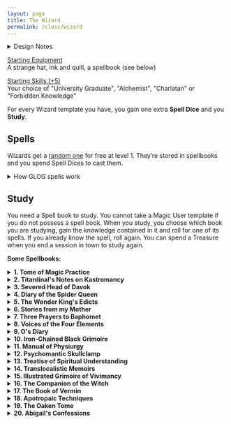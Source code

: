 ```yaml
---
layout: page
title: The Wizard
permalink: /class/wizard
---
```


<details markdown="1">
<summary>Design Notes</summary> 
</details>

<ins>Starting Equipment</ins><br>
A strange hat, ink and quill, a spellbook (see below)

<ins>Starting Skills (+5)</ins><br>
Your choice of "University Graduate", "Alchemist", "Charlatan" or "Forbidden Knowledge"

For every Wizard template you have, you gain one extra **Spell Dice** and you **Study**.

## Spells
Wizards get a [random one](/list/spells) for free at level 1. They’re stored in spellbooks and you spend Spell Dices to cast them.
<details markdown="1">
<summary>How GLOG spells work</summary> 
<ins>Spell Dice (SD)</ins><br>
You get 1 per Wizard template. They are D6s. 

Whenever you cast a spell, you choose how many SD to invest into it. The result of the spell depends on the number of [dice] and their [sum]. 

If a SD rolls a 1, 2 or 3, you don’t lose it. Otherwise, you lose it until you get a night of sleep. You can’t cast without SD.

Every time you roll doubles you get closer to *Catastrophe*.

<ins>Catastrophe</ins><br>
Every time you roll doubles you gain 1 *Doom Point*. Roll a D20. If you roll equal or below your doom score, you trigger a catastrophe. They will end your wizardly career if you don’t quest to avoid your doom.
</details>

## Study
You need a Spell book to study. You cannot take a Magic User template if you do not possess a spell book. When you study, you choose which book you are studying, gain the knowledge contained in it and roll for one of its spells. If you already know the spell, roll again. You can spend a Treasure when you end a session in town to study again.

**Some Spellbooks:**

<details markdown="1">
<summary><b>1. Tome of Magic Practice</b></summary> 
&nbsp;&nbsp;&nbsp;&nbsp;&nbsp; *A mass-produced folio with chipped edges passed-down by students.*
- You receive an official licence to practice magic in public.
- You can create candlelight from your fingertip.
- Roll 1D4, you gain the following spell: 1. [Maleficence](/2020/11/13/maleficence/), 2. [Second Sight](/2020/11/12/second-sight/), 3. [Shroud](/2020/11/13/shroud/), 4. [Thaumaturgy](/2020/11/13/thaumaturgy/)
</details>

<details markdown="1">
<summary><b>2. Titardinal's Notes on Kastromancy</b></summary> 
&nbsp;&nbsp;&nbsp;&nbsp;&nbsp; *Loosely-bound notes and floor plans with love poems written in the margins.*
- Holds the deed of an abandonned tower.
- For each time you studied this book, you can recreate a dungeon trap you have overcome in a building you own.
- Roll 1D4, you gain the following spell: 1. [Kastromancy](/2020/11/13/kastromancy/), 2. [Portal](/2020/11/13/portal/), 3. [Possess Castle](/2020/11/13/possess-castle/), 4. [Voluminous Equivalence](/2020/11/13/voluminous-equivalence/)
###### *of [Sky-Blind Spire](http://blog.trilemma.com/2016/04/the-sky-blind-spire.html) fame.*
</details>

<details markdown="1">
<summary><b>3. Severed Head of Davok</b></summary> 
&nbsp;&nbsp;&nbsp;&nbsp;&nbsp; *Cumbersome, horrible and grey. Like human features on an elephant's skull.*
- You can feed a follower to Davok and gain a bonus SD on a future spellcasting of your choice.
- You can cause blood or other bodily fluids to appear on things by touching them. You can delay this appearance for up to an hour.
- Roll 1D4, you gain the following spell: 1. [Call of the Rat](/2020/11/12/call-of-the-animal/), 2. [Miasma](/2020/11/12/miasma/), 3. [Petition](/2020/11/12/petition/), 4. [Pyrokinesis](/2020/11/13/pyrokinesis/)
###### *of [Lair of the Lamb](http://goblinpunch.blogspot.com/2020/04/lair-of-lamb-final.html) fame.*
</details>

<details markdown="1">
<summary><b>4. Diary of the Spider Queen</b></summary> 
&nbsp;&nbsp;&nbsp;&nbsp;&nbsp; *Semi-transluscent pages bound in black chitin. The text is embroidered*
- You can speak with spiders.
- Each time you study this book, you can produce a new silk piece of clothing that can double as a small mundane object of your choice.
- Roll 1D4, you gain the following spell: 1. [Arachnomorph](/2020/11/12/animorph/), 2. [Bestow Spider Aspect](/2020/11/12/bestow-aspect/), 3. [Tarantella](/2020/11/12/tanrantella/), 4. [Web](/2020/11/12/web/)
###### *Inspired by [Marvels & Malisons](https://www.drivethrurpg.com/product/211911/Marvels--Malisons)'s Arachnomorphosis.*
</details>

<details markdown="1">
<summary><b>5. The Wonder King's Edicts</b></summary> 
&nbsp;&nbsp;&nbsp;&nbsp;&nbsp; *Three slabs of pink marble engraved in tiny faded cuneiform.*
- You have learned to smell and detect the subtle fragrances of curses.
- For each time you studied this book, you can trap a curse you have overcome in a clay tablet. It will be freed if the tablet is broken.
- Roll 1D4, you gain the following spell: 1. [Amulet of the Open Hand](/2020/11/13/amulet-of-the-open-hand/), 2. [Heka Mirror](/2020/11/13/heka-mirror/), 3. [Seal of Retribution](/2020/11/13/seal-of-retribution/), 4. [Seal of the Wonder King](/2020/11/13/seal-of-the-wonder-king/)
###### *Inspired by [Marvels & Malisons](https://www.drivethrurpg.com/product/211911/Marvels--Malisons)'s Apotropaism.*
</details>

<details markdown="1">
<summary><b>6. Stories from my Mother</b></summary> 
&nbsp;&nbsp;&nbsp;&nbsp;&nbsp; *Painted geese, children and frogs illustrate the cover. Pocket sized.*
- You become [skilled](/2020/11/09/base-rules/#stats--skills) (+5) in "Cooking".
- Each time you study this book, you gain the location of one of mother's friend's cabin in a wilderness area of your choice. They will be friendly to you, provide shelter and trade potions.
- Roll 1D4, you gain the following spell: 1. [Sky-Blind Curse](/2020/11/13/curse-of-sky-blindness/), 2. [Steeped Stones](/2020/11/13/steeped-stones/), 3. [Tune of the Yondkin](/2020/11/13/tune-of-the-yondkind/), 4. [Witchmark](/2020/11/13/witchmark/)
###### *Inspired by [Marvels & Malisons](https://www.drivethrurpg.com/product/211911/Marvels--Malisons)'s Cunning Craft.*
</details>

<details markdown="1">
<summary><b>7. Three Prayers to Baphomet</b></summary> 
&nbsp;&nbsp;&nbsp;&nbsp;&nbsp; *Dark leather bound in bronze. Penned in blood.*
- You can speak backward, a language only understood by exorcists and divine creatures.
- Each time you study this book, increase any of your skills by 2, or become skilled (+5) in a skill you don't know. However, any time your roll a 6 on any dice, you take an additional 1 point of damage.
- Roll 1D4, you gain the following spell: 1. [Circle of Protection](/2020/11/12/circle-of-protection/), 2. [Conjure](/2020/11/12/conjure/), 3. [Death Contract](/2020/11/12/death-contract/), 4. [Petition](/2020/11/12/petition/)
###### *Inspired by [Wonders & Wickedness](https://www.drivethrurpg.com/product/145647/Wonder--Wickedness)'s Diabolism.*
</details>

<details markdown="1">
<summary><b>8. Voices of the Four Elements</b></summary> 
&nbsp;&nbsp;&nbsp;&nbsp;&nbsp; *Adorned with four gems, its cover is made of gold.*
- You can politely ask dirt and water to leave clothes and hair, and play wind instruments from afar.
- Each time you study this book, you increase your unarmored movement speed by 1 (up to 10).
- Roll 1D4, you gain the following spell: 1. [Pyrokinesis](/2020/11/13/pyrokinesis/), 2. [Rockspeech](/2020/11/13/rockspeech/), 3. [Seduce Water](/2020/11/13/seduce-water/), 4. [Stormspeech](/2020/11/13/stormspeech/)
###### *Inspired by [Wonders & Wickedness](https://www.drivethrurpg.com/product/145647/Wonder--Wickedness)'s Elementalism.*
</details>

<details markdown="1">
<summary><b>9. O's Diary</b></summary> 
&nbsp;&nbsp;&nbsp;&nbsp;&nbsp; *Elegant in its lack of features. Brown leather. Locked.*
- You become [skilled](/2020/11/09/base-rules/#stats--skills) (+5) in "Ropes".
- Each time you study this book, you find new ways to attach objects to you and gain 1 inventory slot.
- Roll 1D4, you gain the following spell: 1. [A Rope Is Always Handy](/2020/11/13/a-rope-is-always-handy/), 2. [Length of a String](/2020/11/13/lenght-of-a-string/), 3. [Rope Bind](/2020/11/13/rope-bind/), 4. [The Rope Trick](/2020/11/13/the-rope-trick/)
###### *Inspired by [Marvels & Malisons](https://www.drivethrurpg.com/product/211911/Marvels--Malisons)'s Rope Tricks.*
</details>

<details markdown="1">
<summary><b>10. Iron-Chained Black Grimoire</b></summary> 
&nbsp;&nbsp;&nbsp;&nbsp;&nbsp; *Dedicated to Shadrakul's post-mortem apprentice.*
- You can interrogate the spirit of a creature who died after the last dawn. It will answer 4 different questions, none will make sense.
- Each time you study this book, the number of answers that will make sense when you interrogate a spirit increases by 1.
- Roll 1D4, you gain the following spell: 1. [Death Mask](/2020/11/13/death-mask/), 2. [Finger of Death](/2020/11/13/finger-of-death/), 3. [Ghost Orchestra](/2020/11/13/ghost-orchestra/), 4. [Lichcrat](/2020/11/13/lichcraft/)
###### *Inspired by [Wonders & Wickedness](https://www.drivethrurpg.com/product/145647/Wonder--Wickedness) and the [Lair of the Lamb](http://goblinpunch.blogspot.com/2020/04/lair-of-lamb-final.html) .*
</details>

<details markdown="1">
<summary><b>11. Manual of Physiurgy</b></summary> 
&nbsp;&nbsp;&nbsp;&nbsp;&nbsp; *Compiled by generations of midwives. Smells sweet.*
- You receive an official licence to practice medicine.
- For each time you studied this book, you can succeed on one roll to help stabilize a [dying friend](/2020/11/09/base-rules/#dying--healing).
- Roll 1D4, you gain the following spell: 1. [Milk and Honey](/2020/11/13/milk-and-honey/), 2. [Poppy's Milk](/2020/11/13/poppys-milk/), 3. [Potpourri](/2020/11/13/potpourri/), 4. [Salvific Apport](/2020/11/13/salvific-apport/)
###### *Inspired by [Marvels & Malisons](https://www.drivethrurpg.com/product/211911/Marvels--Malisons)'s Physiurgy.*
</details>

<details markdown="1">
<summary><b>12. Psychomantic Skullclamp</b></summary> 
&nbsp;&nbsp;&nbsp;&nbsp;&nbsp; *Metallic and cold headband. Text projected in the mind.*
- You can communicate telepathically with people you can see.
- Each time you study this book, choose a mundane item in your inventory. You can create an invisible, psychic, remotely controled version of it once per day for 10 minutes.
- Roll 1D4, you gain the following spell: 1. [Command](/2020/11/13/command/), 2. [Comprehension](/2020/11/13/comprehension/), 3. [Fascinating Gaze](/2020/11/13/fascinating-gaze/), 4. [Telekinetic Burst](/2020/11/13/telekinetic-burst/)
###### *Inspired by [Wonders & Wickedness](https://www.drivethrurpg.com/product/145647/Wonder--Wickedness)'s Psychomancy.*
</details>

<details markdown="1">
<summary><b>13. Treatise of Spiritual Understanding</b></summary> 
&nbsp;&nbsp;&nbsp;&nbsp;&nbsp; *Salmon-pink and trimmed in irridescent metal. Perfectly square.*
- You sleep your eyes open.
- For each time you studied this book, you gain one extra SD while you are drugged or poisoned.
- Roll 1D4, you gain the following spell: 1. [Astral Projection](/2020/11/13/astral-projection/), 2. [Conduit](/2020/11/13/conduit/), 3. [Reality Shift](/2020/11/13/reality-shift/), 4. [Second Sight](/2020/11/12/second-sight/)
###### *Inspired by [Wonders & Wickedness](https://www.drivethrurpg.com/product/145647/Wonder--Wickedness)'s Spiritualism.*
</details>

<details markdown="1">
<summary><b>14. Translocalistic Memoirs</b></summary> 
&nbsp;&nbsp;&nbsp;&nbsp;&nbsp; *The size of a medallion. Opens as big as a grimoire.*
- You know from sight if a portal leads neardby, far, or another dimension.
- Each time you study this book, note the location. You can make a 1 hour ritual to teleport you and your party back there once as long as you all hold hands.
- Roll 1D4, you gain the following spell: 1. [Fold Space](/2020/11/13/fold-space/), 2. [Revisitation](/2020/11/13/revisitation/), 3. [Recall](/2020/11/13/recall/), 4. [Spatial Coincidence](/2020/11/13/spatial-coincidence/)
###### *Inspired by [Wonders & Wickedness](https://www.drivethrurpg.com/product/145647/Wonder--Wickedness)'s Translocation.*
</details>

<details markdown="1">
<summary><b>15. Illustrated Grimoire of Vivimancy</b></summary> 
&nbsp;&nbsp;&nbsp;&nbsp;&nbsp; *A frog's skin is stretched across the cover. Crudely bound.*
- You become [skilled](/2020/11/09/base-rules/#stats--skills) (+5) in "Biology".
- For each time you studied this book, if you have a pet, you can give it the feature of another mundane animal.
- Roll 1D4, you gain the following spell: 1. [Ravening](/2020/11/13/ravening/), 2. [Totem](/2020/11/13/totem/), 3. [Transcendence](/2020/11/13/transcendence/), 4. [Vitalize](/2020/11/13/vitalize/)
###### *Inspired by [Wonders & Wickedness](https://www.drivethrurpg.com/product/145647/Wonder--Wickedness)'s Vivimancy.*
</details>

<details markdown="1">
<summary><b>16. The Companion of the Witch</b></summary> 
&nbsp;&nbsp;&nbsp;&nbsp;&nbsp; *Two cat eyes open from the cover when the book is held.*
- Roll a [random spell](/list/spells). It becomes your sentient familiar in the shape of any tiny creature you like. That creature is now part of your entourage and can cast itself with 1SD once per Day. You dont know the spell yourself, but you can always lend some of your SD to your familiar to boost its power. Be careful! You share your Doom points with it. <br><br>Your familiar has 1 HP per Magic User template you have and is immune to one type of damage of your choice. Its stats are similar to a cat’s. When you create it, you decide if it will be able to breathe under water, fly, or use objects. If your familiar would die, your spell is lost forever, but you can create a new familiar after a full night of rest.
</details>

<details markdown="1">
<summary><b>17. The Book of Vermin</b></summary> 
&nbsp;&nbsp;&nbsp;&nbsp;&nbsp; *Rotten and stained. Cockroaches crawl out of its pages.*
- You can send an insect scout in the next room even through locked doors. It will come back 10 minutes later with a sensory description of the floor.
- Each time you study this book, you can add a small swarm of vermin in your inventory. It cant fight but acts like a sentient smoke bomb.
- Roll 1D4, you gain the following spell: 1. [Cordiceps Apotheosis](/2020/11/12/cordiceps-apotheosis/), 2. [Silky Spinneret](/2020/11/12/silky-spinneret/), 3. [Venomous Fangs](/2020/11/12/venomous-fangs/), 4. [Call of the Maggots](/2020/11/12/call-of-the-animal/)
###### *Inspired by [Marvels & Malisons](https://www.drivethrurpg.com/product/211911/Marvels--Malisons)'s Arachnomorphosis.*
</details>

<details markdown="1">
<summary><b>18. Apotropaic Techniques
</b></summary> 
&nbsp;&nbsp;&nbsp;&nbsp;&nbsp; *Dedicaced to Bilfred who just wouldn't die.*
- You can give yourself Doom Points to modify a D20 roll by the same amount.
- Each time you study this book, you lose 1 Doom Point.
- Roll 1D4, you gain the following spell: 1. [Karmic Retribution](/2020/11/13/karmic-retribution/), 2. [Scapegoat](/2020/11/13/scapegoat/), 3. [The Ten Wards](/2020/11/13/the-ten-wards/), 4. [Writ of the Underworld](/2020/11/13/writ-of-the-underworld/)
###### *Inspired by [Marvels & Malisons](https://www.drivethrurpg.com/product/211911/Marvels--Malisons)'s Apotropaism.*
</details>

<details markdown="1">
<summary><b>19. The Oaken Tome
</b></summary> 
&nbsp;&nbsp;&nbsp;&nbsp;&nbsp; *Dedicaced to Bilfred who wouldn't die.*
- You can revitalize 1 square foot of plants per hour.
- Each time you study this book, choose an animal species. Animals of that type wont attack you anymore unless in self defense.
- Roll 1D4, you gain the following spell: 1. [Bramble Burrow](/2020/11/13/bramble-burrow/), 2. [Druidcraft](/2020/11/13/druidcraft/), 3. [The Old Rune](/2020/11/13/old-rune/), 4. [Floral Salvage](/2020/11/13/floral-salvage/)
###### *Inspired by [Wonders & Wickedness](https://www.drivethrurpg.com/product/145647/Wonder--Wickedness) and the [Elf from Coins & Scrolls](https://coinsandscrolls.blogspot.com/2017/05/osr-elves-and-elf-wizards.html).*
</details>

<details markdown="1">
<summary><b>20. Abigail's Confessions
</b></summary> 
&nbsp;&nbsp;&nbsp;&nbsp;&nbsp; *Burned like its author, yet somewhat still readable.*
- You cannot be burned by flames smaller than a bonfire.
- Each time you study this book, choose a sin. No mortal can see that sin in you.
- Roll 1D4, you gain the following spell: 1. [Bind](/2020/11/12/bind/), 2. [Illusion of Youth](/2020/11/12/illusion-of-youth/), 3. [Red Hands of Wrath](/2020/11/12/red-hands-of-wrath/), 4. [Zizanny](/2020/11/12/zizanny/)
###### *Inspired by [Wonders & Wickedness](https://www.drivethrurpg.com/product/145647/Wonder--Wickedness)'s Diabolism and the Warlock from [Oblidisideryptch](https://oblidisideryptch.blogspot.com/2019/03/osr-class-warlock.html).*
</details>
